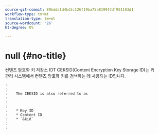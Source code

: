 ```yaml
---
source-git-commit: 89bdda1d4bd5c126f19ba75a819942df901183d1
workflow-type: tm+mt
translation-type: tm+mt
source-wordcount: '26'
ht-degree: 0%

---
```



# null {#no-title}

컨텐츠 암호화 키 저장소 IDT CEKSID(Content Encryption Key Storage ID)는 키 관리 시스템에서 컨텐츠 암호화 키를 검색하는 데 사용되는 ID입니다.

```
:    
:    
:    The CEKSID is also referred to as
:    
:    
:    
:    * Key ID
:    * Content ID
:    * `&kid`
:    
:    
```
